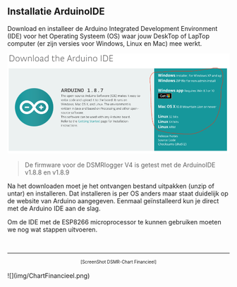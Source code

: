## Installatie ArduinoIDE
Download en installeer de Arduino Integrated Development Environment (IDE) 
voor het Operating Systeem (OS) waar jouw DeskTop of LapTop computer (er 
zijn versies voor Windows, Linux en Mac) mee werkt.

![](img/DownloadIDE.png)

> De firmware voor de DSMRlogger V4 is getest met de ArduinoIDE v1.8.8 en v1.8.9

Na het downloaden moet je het ontvangen bestand uitpakken (unzip of untar) 
en installeren. Dat installeren is per OS anders maar staat duidelijk op de 
website van Arduino aangegeven. Eenmaal geïnstalleerd kun je direct met de 
Arduino IDE aan de slag.

Om de IDE met de ESP8266 microprocessor te kunnen gebruiken moeten we nog 
wat stappen uitvoeren.

<br>

---
<center style="font-size: 70%">[ScreenShot DSMR-Chart Financieel]</center><br>
![](img/ChartFinancieel.png)
